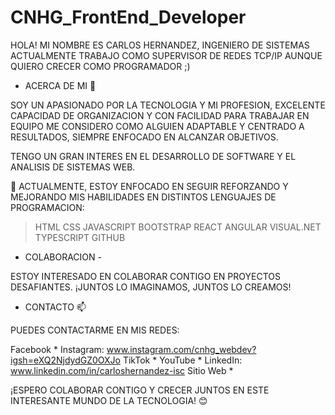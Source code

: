 # CNHG_FrontEnd_Developer

HOLA! MI NOMBRE ES CARLOS HERNANDEZ, INGENIERO DE SISTEMAS 
ACTUALMENTE TRABAJO COMO SUPERVISOR DE REDES TCP/IP AUNQUE QUIERO CRECER COMO PROGRAMADOR ;)

- ACERCA DE MI 👀

 SOY UN APASIONADO POR LA TECNOLOGIA Y MI PROFESION, EXCELENTE CAPACIDAD DE ORGANIZACION Y CON FACILIDAD PARA TRABAJAR EN EQUIPO
 ME CONSIDERO COMO ALGUIEN ADAPTABLE Y CENTRADO A RESULTADOS, SIEMPRE ENFOCADO EN ALCANZAR OBJETIVOS.

 TENGO UN GRAN INTERES EN EL DESARROLLO DE SOFTWARE Y EL ANALISIS DE SISTEMAS WEB.

 🌱 ACTUALMENTE, ESTOY ENFOCADO EN SEGUIR REFORZANDO Y MEJORANDO MIS HABILIDADES EN DISTINTOS LENGUAJES DE PROGRAMACION:

> HTML
> CSS
> JAVASCRIPT
> BOOTSTRAP
> REACT
> ANGULAR
> VISUAL.NET
> TYPESCRIPT
> GITHUB 

- COLABORACION *-*

 ESTOY INTERESADO EN COLABORAR CONTIGO EN PROYECTOS DESAFIANTES. ¡JUNTOS LO IMAGINAMOS, JUNTOS LO CREAMOS!

- CONTACTO 📫

 PUEDES CONTACTARME EN MIS REDES:

 Facebook *
 Instagram: www.instagram.com/cnhg_webdev?igsh=eXQ2NjdydGZ0OXJo
 TikTok *
 YouTube *
 LinkedIn:  www.linkedin.com/in/carloshernandez-isc
 Sitio Web *

¡ESPERO COLABORAR CONTIGO Y CRECER JUNTOS EN ESTE INTERESANTE MUNDO DE LA TECNOLOGIA! 😊
